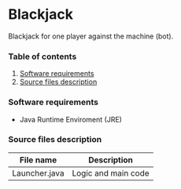 # Blackjack

Blackjack for one player against the machine (bot).

### Table of contents
1. [Software requirements](#software-requirements)
2. [Source files description](#source-files-description)

### Software requirements
- Java Runtime Enviroment (JRE)

### Source files description


| File name  | Description |
| :---: | :---: |
| Launcher.java  | Logic and main code |
